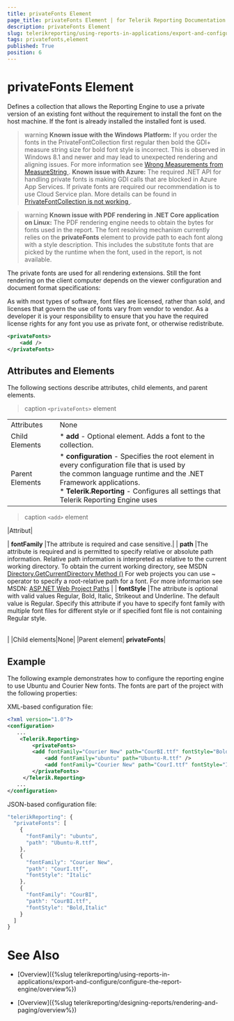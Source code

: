 ```yaml
---
title: privateFonts Element
page_title: privateFonts Element | for Telerik Reporting Documentation
description: privateFonts Element
slug: telerikreporting/using-reports-in-applications/export-and-configure/configure-the-report-engine/privatefonts-element
tags: privatefonts,element
published: True
position: 6
---
```


# privateFonts Element



Defines a collection that allows the Reporting Engine to use a private version         of an existing font without the requirement to install the font on the host machine.         If the font is already installed the installed font is used.       

>warning  __Known issue with the Windows Platform:__ If you order the fonts in the PrivateFontCollection first regular then bold           the GDI+ measure string size for bold font style is incorrect.            This is observed in Windows 8.1 and newer and may lead to unexpected rendering and aligning issues.           For more information see            [               Wrong Measurements from MeasureString             ](               https://github.com/Microsoft/DirectXTK/issues/34             ) .          __Known issue with Azure:__ The required .NET API for handling private fonts is making GDI calls that are blocked in Azure App Services.           If private fonts are required our recommendation is to use Cloud Service plan. More details can be found in             [               PrivateFontCollection is not working             ](               https://feedback.azure.com/forums/34192--general-feedback/suggestions/31381390-privatefontcollection-is-not-working             ) .         

>warning  __Known issue with PDF rendering in .NET Core application on Linux:__ The PDF rendering engine needs to obtain the bytes for fonts used in the report. The font resolving mechanism currently relies on the  __privateFonts__            element to provide path to each font along with a style description. This includes the substitute fonts that are picked by the runtime when the font,            used in the report, is not available.         

The private fonts are used for all rendering extensions. Still the font rendering on the client         computer depends on the viewer configuration and document format specifications:       

As with most types of software, font files are licensed, rather than sold,         and licenses that govern the use of fonts vary from vendor to vendor.         As a developer it is your responsibility to ensure that you have the required license rights         for any font you use as private font, or otherwise redistribute.       

    
````xml
<privateFonts>
    <add />
</privateFonts>
````

## Attributes and Elements

The following sections describe attributes, child elements, and parent elements.

>caption ```<privateFonts>``` element

|   |   |
| ------ | ------ |
Attributes|None|
|Child Elements|*  __add__ - Optional element. Adds a font to the collection.|
|Parent Elements|*  __configuration__ - Specifies the root element in every configuration file that is used by<br/>                  the common language runtime and the .NET Framework applications.<br/>*  __Telerik.Reporting__ - Configures all settings that Telerik Reporting Engine uses|

>caption ```<add>``` element

|Attribut|

| __fontFamily__ |The attribute is required and case sensitive.|
| __path__ |The attribute is required and is permitted to specify relative or absolute path information.
                    Relative path information is interpreted as relative to the current working directory.
                    To obtain the current working directory, see MSDN [Directory.GetCurrentDirectory Method ()](https://msdn.microsoft.com/en-us/library/system.io.directory.getcurrentdirectory.aspx) For web projects you can use ~ operator to specify a root-relative path for a font. For more informarion see MSDN: [ASP.NET Web Project Paths](https://msdn.microsoft.com/en-us/library/ms178116.aspx) |
| __fontStyle__ |The attribute is optional with valid values Regular, Bold, Italic, Strikeout and Underline.
                    The default value is Regular.
                    Specify this attribute if you have to specify font family with multiple font
                    files for different style or if specified font file is not containing Regular style.

|   |   |
| ------ | ------ |
|
|Child elements|None|
|Parent element| __privateFonts__|

## Example

The following example demonstrates how to configure the reporting engine to use Ubuntu and Courier New fonts.           The fonts are part of the project with the following properties:         

XML-based configuration file:

    
````xml
<?xml version="1.0"?>
<configuration>
   ...
    <Telerik.Reporting>
        <privateFonts>
        <add fontFamily="Courier New" path="CourBI.ttf" fontStyle="Bold, Italic" />
            <add fontFamily="ubuntu" path="Ubuntu-R.ttf" />
            <add fontFamily="Courier New" path="CourI.ttf" fontStyle="Italic" />
        </privateFonts>
     </Telerik.Reporting>
   ...
</configuration>
````

JSON-based configuration file:

    
````js
"telerikReporting": {
  "privateFonts": [
    {
      "fontFamily": "ubuntu",
      "path": "Ubuntu-R.ttf",
    },
    {
      "fontFamily": "Courier New",
      "path": "CourI.ttf",
      "fontStyle": "Italic"
    },
    {
      "fontFamily": "CourBI",
      "path": "CourBI.ttf",
      "fontStyle": "Bold,Italic"
    }
  ]
}
````

# See Also

 * [Overview]({%slug telerikreporting/using-reports-in-applications/export-and-configure/configure-the-report-engine/overview%})

 * [Overview]({%slug telerikreporting/designing-reports/rendering-and-paging/overview%})
